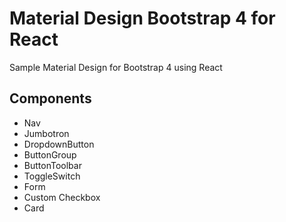 # Material Design Bootstrap 4 for React
Sample Material Design for Bootstrap 4 using React

## Components
* Nav
* Jumbotron
* DropdownButton
* ButtonGroup
* ButtonToolbar
* ToggleSwitch
* Form
* Custom Checkbox
* Card